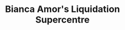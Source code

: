 ---
title: "Bianca Amor's Liquidation Supercentre"
url: /kamloops/bianca-amors-liquidation-supercentre/
shop: Kramladen
---